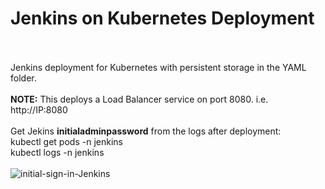 # Jenkins on Kubernetes Deployment
<br>
<br>
Jenkins deployment for Kubernetes with persistent storage in the YAML folder.
  <br>
  <br>
 <b>NOTE:</b> This deploys a Load Balancer service on port 8080. i.e. http://IP:8080
 <br>
 <br>
Get Jekins <b>initialadminpassword</b> from the logs after deployment:
<br>
kubectl get pods -n jenkins
<br>
kubectl logs <pod-name> -n jenkins
<br>
<br>
<img src="https://github.com/Buchatech/JenkinsForK8swPersistentStorage/blob/main/images/initial-sign-in-Jenkins.png" alt="initial-sign-in-Jenkins"/>

